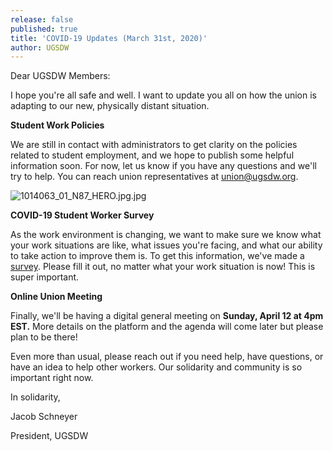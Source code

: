 ```yaml
---
release: false
published: true
title: 'COVID-19 Updates (March 31st, 2020)'
author: UGSDW
---
```

Dear UGSDW Members:

I hope you're all safe and well. I want to update you all on how the union is adapting to our new, physically distant situation. 

**Student Work Policies**

We are still in contact with administrators to get clarity on the policies related to student employment, and we hope to publish some helpful information soon. For now, let us know if you have any questions and we'll try to help. You can reach union representatives at union@ugsdw.org. 

![1014063_01_N87_HERO.jpg.jpg]({{site.baseurl}}/assets/news/1014063_01_N87_HERO.jpg.jpg)

**COVID-19 Student Worker Survey**

As the work environment is changing, we want to make sure we know what your work situations are like, what issues you're facing, and what our ability to take action to improve them is. To get this information, we've made a [survey](https://forms.gle/efvfjbrB4NHq3Vpn7). Please fill it out, no matter what your work situation is now! This is super important.

**Online Union Meeting**

Finally, we'll be having a digital general meeting on **Sunday, April 12 at 4pm EST.** More details on the platform and the agenda will come later but please plan to be there! 

Even more than usual, please reach out if you need help, have questions, or have an idea to help other workers. Our solidarity and community is so important right now.

In solidarity,

Jacob Schneyer 

President, UGSDW
